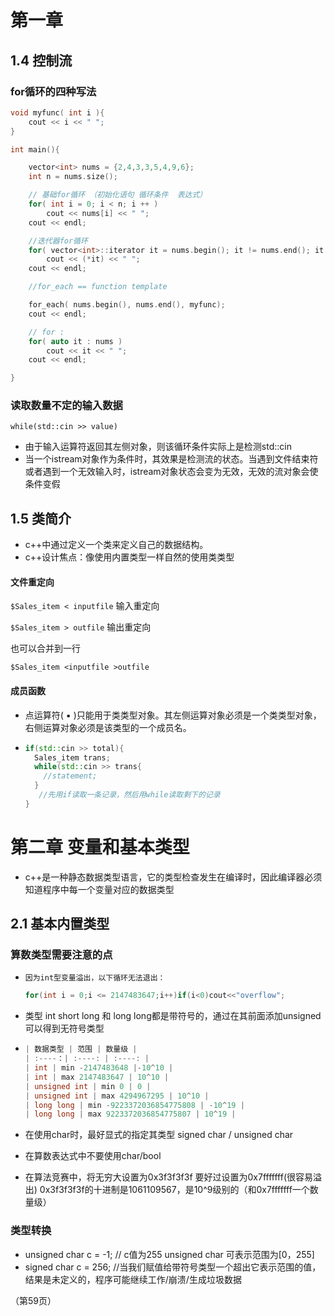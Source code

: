# 第一章

## 1.4 控制流

### for循环的四种写法

```c++
void myfunc( int i ){
    cout << i << " ";
}

int main(){

    vector<int> nums = {2,4,3,3,5,4,9,6};
    int n = nums.size();

    // 基础for循环 （初始化语句 循环条件  表达式）
    for( int i = 0; i < n; i ++ )
        cout << nums[i] << " ";
    cout << endl;

    //迭代器for循环
    for( vector<int>::iterator it = nums.begin(); it != nums.end(); it ++ )
        cout << (*it) << " ";
    cout << endl;

    //for_each == function template

    for_each( nums.begin(), nums.end(), myfunc);
    cout << endl;

    // for :
    for( auto it : nums )
        cout << it << " ";
    cout << endl;

}


```



### 读取数量不定的输入数据

`while(std::cin >> value)`

* 由于输入运算符返回其左侧对象，则该循环条件实际上是检测std::cin
* 当一个istream对象作为条件时，其效果是检测流的状态。当遇到文件结束符或者遇到一个无效输入时，istream对象状态会变为无效，无效的流对象会使条件变假

## 1.5 类简介

* c++中通过定义一个类来定义自己的数据结构。
* c++设计焦点：像使用内置类型一样自然的使用类类型

#### **文件重定向**

`$Sales_item < inputfile` 输入重定向

`$Sales_item > outfile` 输出重定向

也可以合并到一行

`$Sales_item <inputfile >outfile`

#### 成员函数

* 点运算符( ▪️ )只能用于类类型对象。其左侧运算对象必须是一个类类型对象，右侧运算对象必须是该类型的一个成员名。

* ```c++
  if(std::cin >> total){
    Sales_item trans;
    while(std::cin >> trans{
      //statement;
    }
     //先用if读取一条记录，然后用while读取剩下的记录 
  }
  ```

# 第二章 变量和基本类型

* c++是一种静态数据类型语言，它的类型检查发生在编译时，因此编译器必须知道程序中每一个变量对应的数据类型

## 2.1 基本内置类型

### 算数类型需要注意的点

* `因为int型变量溢出，以下循环无法退出：`

  ```c++
  for(int i = 0;i <= 2147483647;i++)if(i<0)cout<<"overflow";
  ```

*  类型 int short long 和 long long都是带符号的，通过在其前面添加unsigned可以得到无符号类型

* ```c++
  | 数据类型 | 范围 | 数量级 |
  | :----：| :----: | :----: |
  | int | min -2147483648 |-10^10 |
  | int | max 2147483647 | 10^10 |
  | unsigned int | min 0 | 0 |
  | unsigned int | max 4294967295 | 10^10 |
  | long long | min -9223372036854775808 | -10^19 |
  | long long | max 9223372036854775807 | 10^19 |
  ```

* 在使用char时，最好显式的指定其类型 signed char /  unsigned char

* 在算数表达式中不要使用char/bool

* 在算法竞赛中，将无穷大设置为0x3f3f3f3f 要好过设置为0x7fffffff(很容易溢出)  0x3f3f3f3f的十进制是1061109567，是10^9级别的（和0x7fffffff一个数量级）

### 类型转换

* unsigned char c = -1;  // c值为255  unsigned char 可表示范围为[0，255]
* signed char c = 256;  //当我们赋值给带符号类型一个超出它表示范围的值，结果是未定义的，程序可能继续工作/崩溃/生成垃圾数据

（第59页）



 






